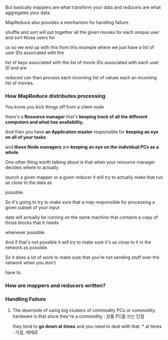 But basically mappers are what transform your data and reducers are what aggregates your data.



MapReduce also provides a mechanism for handling failure.

shuffle and sort will put together all the given movies for each unique user and sort those users for

us so we end up with this from this example where we just have a list of user IDs associated with the

list of keys associated with the list of movie IDs associated with each user ID and are

reduced can then process each incoming list of values each an incoming list of movies.





### How MapReduce distributes processing

You know you kick things off from a client node 

there's a **Resource manager** that's **keeping track of all the different computers and what has availability.**

And then you have **an Application master** responsible for **keeping an eye on all of your tasks** 

and **these Node managers** are **keeping an eye on the individual PCs as a whole**.





One other thing worth talking about is that when your resource manager decides where to actually

launch a given mapper or a given reducer it will try to actually make that run as close to the data as

possible.

So it's going to try to make sure that a map responsible for processing a given subset of your input

data will actually be running on the same machine that contains a copy of those blocks that it needs

whenever possible.

And if that's not possible it will try to make sure it's as close to it in the network as possible.

So it does a lot of work to make sure that you're not sending stuff over the network when you don't

have to.





### How are mappers and reducers written?



### Handling Failure

1. The downside of using big clusters of commodity PCs or commodity hardware is that since they're a commodity : 상품 PC를 쓰는 단점

   they tend to **go down at times** and you need to deal with that. * at times : 가끔, 때때로